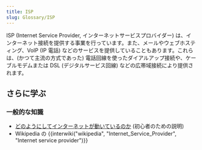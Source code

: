 ```yaml
---
title: ISP
slug: Glossary/ISP
---
```

ISP (Internet Service Provider, インターネットサービスプロバイダー) は、インターネット接続を提供する事業を行っています。また、メールやウェブホスティング、VoIP (IP 電話) などのサービスを提供していることもあります。これらは、(かつて主流の方式であった) 電話回線を使ったダイアルアップ接続や、ケーブルモデムまたは DSL (デジタルサービス回線) などの広帯域接続により提供されます。

## さらに学ぶ

### 一般的な知識

- [どのようにしてインターネットが動いているのか](/ja/Learn/How_the_Internet_works) (初心者のための説明)
- Wikipedia の {{interwiki("wikipedia", "Internet_Service_Provider", "Internet service provider")}}
